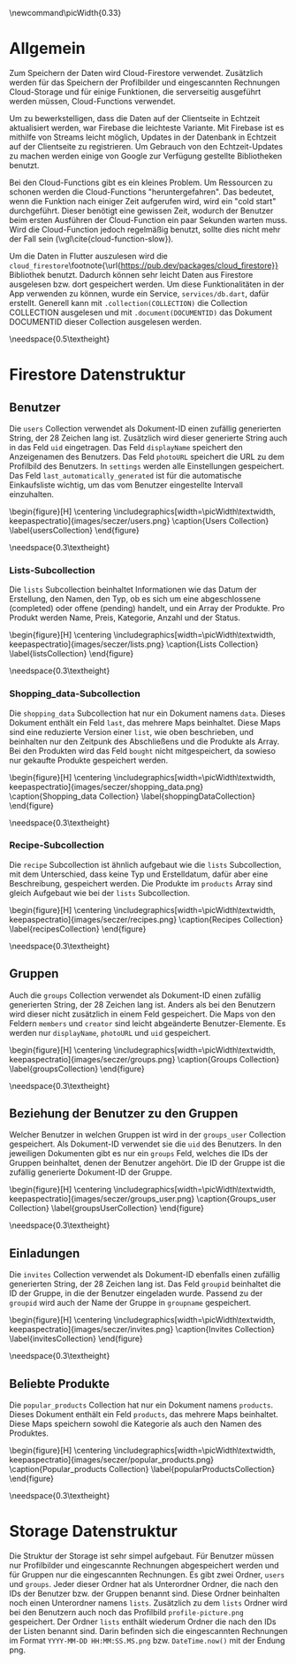 \newcommand\picWidth{0.33}

# Allgemein

Zum Speichern der Daten wird Cloud-Firestore verwendet.
Zusätzlich werden für das Speichern der Profilbilder und eingescannten Rechnungen
Cloud-Storage und für einige Funktionen, die serverseitig ausgeführt
werden müssen, Cloud-Functions verwendet. 

Um zu bewerkstelligen, dass die Daten auf der Clientseite in Echtzeit
aktualisiert werden, war Firebase die leichteste Variante. Mit Firebase ist
es mithilfe von Streams leicht möglich, Updates in der Datenbank in Echtzeit
auf der Clientseite zu registrieren. Um Gebrauch von den Echtzeit-Updates zu
machen werden einige von Google zur Verfügung gestellte Bibliotheken benutzt.

Bei den Cloud-Functions gibt es ein kleines Problem. Um Ressourcen zu schonen werden
die Cloud-Functions "heruntergefahren". Das bedeutet, wenn die Funktion nach einiger Zeit
aufgerufen wird, wird ein "cold start" durchgeführt. Dieser benötigt eine gewissen Zeit,
wodurch der Benutzer beim ersten Ausführen der Cloud-Function ein paar Sekunden warten muss.
Wird die Cloud-Function jedoch regelmäßig benutzt, sollte dies nicht mehr der Fall sein (\vgl\cite{cloud-function-slow}).

Um die Daten in Flutter auszulesen wird die `cloud_firestore`\footnote{\url{https://pub.dev/packages/cloud_firestore}}
Bibliothek benutzt. Dadurch können sehr leicht Daten aus Firestore ausgelesen bzw. dort gespeichert werden. Um
diese Funktionalitäten in der App verwenden zu können, wurde ein Service, `services/db.dart`, dafür erstellt. Generell
kann mit `.collection(COLLECTION)` die Collection COLLECTION ausgelesen und mit `.document(DOCUMENTID)` das Dokument
DOCUMENTID dieser Collection ausgelesen werden.

\needspace{0.5\textheight}
# Firestore Datenstruktur

## Benutzer

Die `users` Collection verwendet als Dokument-ID einen zufällig generierten String, 
der 28 Zeichen lang ist. Zusätzlich wird dieser generierte String auch in das Feld `uid`
eingetragen. Das Feld `displayName` speichert den Anzeigenamen des Benutzers. Das Feld 
`photoURL` speichert die URL zu dem Profilbild des Benutzers. In `settings` werden alle 
Einstellungen gespeichert. Das Feld `last_automatically_generated` ist für die automatische
Einkaufsliste wichtig, um das vom Benutzer eingestellte Intervall einzuhalten.

\begin{figure}[H]
\centering
\includegraphics[width=\picWidth\textwidth, keepaspectratio]{images/seczer/users.png}
\caption{Users Collection}
\label{usersCollection}
\end{figure}

\needspace{0.3\textheight}
### Lists-Subcollection

Die `lists` Subcollection beinhaltet Informationen wie das Datum der Erstellung, den Namen,
den Typ, ob es sich um eine abgeschlossene (completed) oder offene (pending) handelt, und
ein Array der Produkte. Pro Produkt werden Name, Preis, Kategorie, Anzahl und der Status.

\begin{figure}[H]
\centering
\includegraphics[width=\picWidth\textwidth, keepaspectratio]{images/seczer/lists.png}
\caption{Lists Collection}
\label{listsCollection}
\end{figure}

\needspace{0.3\textheight}
### Shopping_data-Subcollection 

Die `shopping_data` Subcollection hat nur ein Dokument namens `data`. Dieses Dokument enthält
ein Feld `last`, das mehrere Maps beinhaltet. Diese Maps sind eine reduzierte Version einer
`list`, wie oben beschrieben, und beinhalten nur den Zeitpunk des Abschließens und die Produkte
als Array. Bei den Produkten wird das Feld `bought` nicht mitgespeichert, da sowieso nur gekaufte
Produkte gespeichert werden.

\begin{figure}[H]
\centering
\includegraphics[width=\picWidth\textwidth, keepaspectratio]{images/seczer/shopping_data.png}
\caption{Shopping\_data Collection}
\label{shoppingDataCollection}
\end{figure}

\needspace{0.3\textheight}
### Recipe-Subcollection 

Die `recipe` Subcollection ist ähnlich aufgebaut wie die `lists` Subcollection, mit dem Unterschied,
dass keine Typ und Erstelldatum, dafür aber eine Beschreibung, gespeichert werden. Die Produkte im
`products` Array sind gleich Aufgebaut wie bei der `lists` Subcollection.

\begin{figure}[H]
\centering
\includegraphics[width=\picWidth\textwidth, keepaspectratio]{images/seczer/recipes.png}
\caption{Recipes Collection}
\label{recipesCollection}
\end{figure}

\needspace{0.3\textheight}
## Gruppen

Auch die `groups` Collection verwendet als Dokument-ID einen zufällig generierten String, 
der 28 Zeichen lang ist. Anders als bei den Benutzern wird dieser nicht zusätzlich in einem Feld
gespeichert. Die Maps von den Feldern `members` und `creator` sind leicht abgeänderte Benutzer-Elemente.
Es werden nur `displayName`, `photoURL` und `uid` gespeichert.

\begin{figure}[H]
\centering
\includegraphics[width=\picWidth\textwidth, keepaspectratio]{images/seczer/groups.png}
\caption{Groups Collection}
\label{groupsCollection}
\end{figure}

\needspace{0.3\textheight}
## Beziehung der Benutzer zu den Gruppen

Welcher Benutzer in welchen Gruppen ist wird in der `groups_user` Collection gespeichert. Als Dokument-ID
verwendet sie die `uid` des Benutzers. In den jeweiligen Dokumenten gibt es nur ein `groups` Feld, welches
die IDs der Gruppen beinhaltet, denen der Benutzer angehört. Die ID der Gruppe ist die zufällig generierte
Dokument-ID der Gruppe.

\begin{figure}[H]
\centering
\includegraphics[width=\picWidth\textwidth, keepaspectratio]{images/seczer/groups_user.png}
\caption{Groups\_user Collection}
\label{groupsUserCollection}
\end{figure}

\needspace{0.3\textheight}
## Einladungen

Die `invites` Collection verwendet als Dokument-ID ebenfalls einen zufällig generierten String, 
der 28 Zeichen lang ist. Das Feld `groupid` beinhaltet die ID der Gruppe, in die der Benutzer eingeladen
wurde. Passend zu der `groupid` wird auch der Name der Gruppe in `groupname` gespeichert.

\begin{figure}[H]
\centering
\includegraphics[width=\picWidth\textwidth, keepaspectratio]{images/seczer/invites.png}
\caption{Invites Collection}
\label{invitesCollection}
\end{figure}

\needspace{0.3\textheight}
## Beliebte Produkte

Die `popular_products` Collection hat nur ein Dokument namens `products`. Dieses Dokument enthält
ein Feld `products`, das mehrere Maps beinhaltet. Diese Maps speichern sowohl die Kategorie als auch
den Namen des Produktes. 

\begin{figure}[H]
\centering
\includegraphics[width=\picWidth\textwidth, keepaspectratio]{images/seczer/popular_products.png}
\caption{Popular\_products Collection}
\label{popularProductsCollection}
\end{figure}

\needspace{0.3\textheight}
# Storage Datenstruktur

Die Struktur der Storage ist sehr simpel aufgebaut. Für Benutzer müssen nur Profilbilder und eingescannte
Rechnungen abgespeichert werden und für Gruppen nur die eingescannten Rechnungen. Es gibt zwei Ordner, `users` und
`groups`. Jeder dieser Ordner hat als Unterordner Ordner, die nach den IDs der Benutzer bzw. der Gruppen benannt 
sind. Diese Ordner beinhalten noch einen Unterordner namens `lists`. Zusätzlich zu dem `lists` Ordner wird bei den
Benutzern auch noch das Profilbild `profile-picture.png` gespeichert. Der Ordner `lists` enthält wiederum Ordner 
die nach den IDs der Listen benannt sind. Darin befinden sich die eingescannten Rechnungen im Format 
`YYYY-MM-DD HH:MM:SS.MS.png` bzw. `DateTime.now()` mit der Endung png.